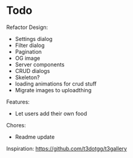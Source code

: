 # Todo

Refactor Design:

- Settings dialog
- Filter dialog
- Pagination
- OG image
- Server components
- CRUD dialogs
- Skeleton?
- loading animations for crud stuff
- Migrate images to uploadthing

Features:

- Let users add their own food

Chores:

- Readme update

Inspiration: https://github.com/t3dotgg/t3gallery
